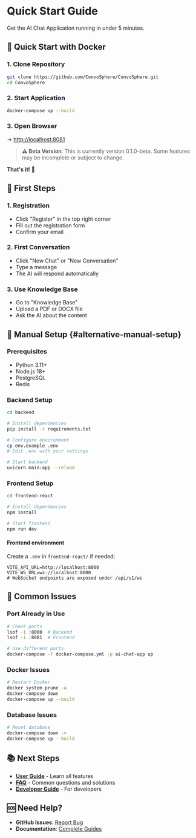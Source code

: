# Quick Start Guide

Get the AI Chat Application running in under 5 minutes.

## 🚀 Quick Start with Docker

### 1. Clone Repository
```bash
git clone https://github.com/ConvoSphere/ConvoSphere.git
cd ConvoSphere
```

### 2. Start Application
```bash
docker-compose up --build
```

### 3. Open Browser
→ [http://localhost:8081](http://localhost:8081)

> **⚠️ Beta Version**: This is currently version 0.1.0-beta. Some features may be incomplete or subject to change.

**That's it!** 🎉

## 📝 First Steps

### 1. Registration
- Click "Register" in the top right corner
- Fill out the registration form
- Confirm your email

### 2. First Conversation
- Click "New Chat" or "New Conversation"
- Type a message
- The AI will respond automatically

### 3. Use Knowledge Base
- Go to "Knowledge Base"
- Upload a PDF or DOCX file
- Ask the AI about the content

## 🔧 Manual Setup {#alternative-manual-setup}

### Prerequisites
- Python 3.11+
- Node.js 18+
- PostgreSQL
- Redis

### Backend Setup
```bash
cd backend

# Install dependencies
pip install -r requirements.txt

# Configure environment
cp env.example .env
# Edit .env with your settings

# Start backend
uvicorn main:app --reload
```

### Frontend Setup
```bash
cd frontend-react

# Install dependencies
npm install

# Start frontend
npm run dev
```

#### Frontend environment
Create a `.env` in `frontend-react/` if needed:
```env
VITE_API_URL=http://localhost:8000
VITE_WS_URL=ws://localhost:8000
# WebSocket endpoints are exposed under /api/v1/ws
```

## 🐛 Common Issues

### Port Already in Use
```bash
# Check ports
lsof -i :8000  # Backend
lsof -i :8081  # Frontend

# Use different ports
docker-compose -f docker-compose.yml -p ai-chat-app up
```

### Docker Issues
```bash
# Restart Docker
docker system prune -a
docker-compose down
docker-compose up --build
```

### Database Issues
```bash
# Reset database
docker-compose down -v
docker-compose up --build
```

## 📚 Next Steps

- **[User Guide](user-guide.md)** - Learn all features
- **[FAQ](faq.md)** - Common questions and solutions
- **[Developer Guide](developer-guide.md)** - For developers

## 🆘 Need Help?

- **GitHub Issues**: [Report Bug](https://github.com/ConvoSphere/ConvoSphere/issues)
- **Documentation**: [Complete Guides](index.md)